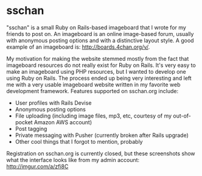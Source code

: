 # sschan

"sschan" is a small Ruby on Rails-based imageboard that I wrote for my friends to post on. An imageboard is an online image-based forum, usually with anonymous posting options and with a distinctive layout style. A good example of an imageboard is: http://boards.4chan.org/v/.

My motivation for making the website stemmed mostly from the fact that imageboard resources do not really exist for Ruby on Rails. It's very easy to make an imageboard using PHP resources, but I wanted to develop one using Ruby on Rails. The process ended up being very interesting and left me with a very usable imageboard website written in my favorite web development framework. Features supported on sschan.org include:

* User profiles with Rails Devise
* Anonymous posting options
* File uploading (including image files, mp3, etc, courtesy of my out-of-pocket Amazon AWS account)
* Post tagging
* Private messaging with Pusher (currently broken after Rails upgrade)
* Other cool things that I forgot to mention, probably

Registration on sschan.org is currently closed, but these screenshots show what the interface looks like from my admin account: http://imgur.com/a/zfi8C